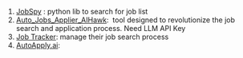 
1. [JobSpy](https://github.com/macsymgit/JobSpy) :  python lib to search for job list
2. [Auto_Jobs_Applier_AIHawk](https://github.com/feder-cr/Auto_Jobs_Applier_AIHawk):  tool designed to revolutionize the job search and application process. Need LLM API Key
3. [Job Tracker](https://github.com/tgaeta/job_tracker): manage their job search process
4. [AutoApply.ai](https://www.wonsulting.ai/autoapplyai): 